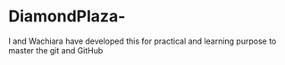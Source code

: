 # DiamondPlaza-
I and Wachiara have developed this for practical and learning purpose to master the git and GitHub 
